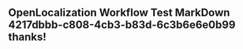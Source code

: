 <properties
ms.topic="hero-topic"
ms.test1="hero-topic"
ms.test2="test"/>

## OpenLocalization Workflow Test MarkDown 4217dbbb-c808-4cb3-b83d-6c3b6e6e0b99 thanks!
